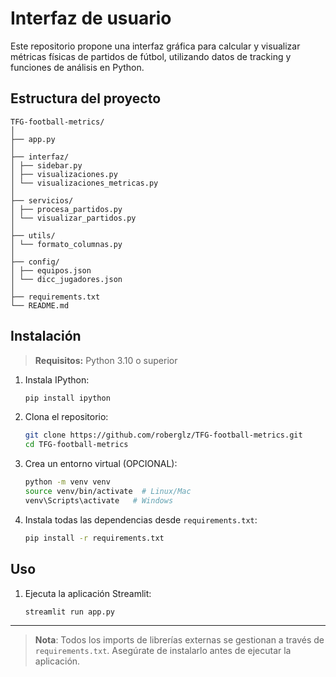 # Interfaz de usuario

Este repositorio propone una interfaz gráfica para calcular y visualizar métricas físicas de partidos de fútbol, utilizando datos de tracking y funciones de análisis en Python.

## Estructura del proyecto

```
TFG-football-metrics/
│
├── app.py
│
├── interfaz/
│ ├── sidebar.py
│ ├── visualizaciones.py
│ └── visualizaciones_metricas.py
│
├── servicios/
│ ├── procesa_partidos.py
│ └── visualizar_partidos.py
│
├── utils/
│ └── formato_columnas.py
│
├── config/
│ ├── equipos.json
│ └── dicc_jugadores.json
│
├── requirements.txt
└── README.md       

```

## Instalación

> **Requisitos:** Python 3.10 o superior



1. Instala IPython:

   ```bash
   pip install ipython

   ```

2. Clona el repositorio:

   ```bash
   git clone https://github.com/roberglz/TFG-football-metrics.git
   cd TFG-football-metrics
   ```
3. Crea un entorno virtual (OPCIONAL):

   ```bash
   python -m venv venv
   source venv/bin/activate  # Linux/Mac
   venv\Scripts\activate   # Windows
   ```
4. Instala todas las dependencias desde `requirements.txt`:

   ```bash
   pip install -r requirements.txt
   ```

## Uso

1. Ejecuta la aplicación Streamlit:

   ```bash
   streamlit run app.py
   ```

---

> **Nota**: Todos los imports de librerías externas se gestionan a través de `requirements.txt`. Asegúrate de instalarlo antes de ejecutar la aplicación.
